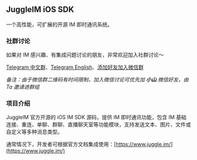 
## JuggleIM iOS SDK

一个高性能，可扩展的开源 IM 即时通讯系统。

### 社群讨论

如果对 IM 感兴趣、有集成问题讨论的朋友，非常欢迎加入社群讨论～

[Telegram 中文群](https://t.me/juggleim_zh)、[Telegram English](https://t.me/juggleim_en)、[添加好友加入微信群](https://downloads.juggleim.com/xiaoshan.jpg)

_备注：由于微信群二维码有时间限制，加入微信讨论可优先加 **小山** 微信好友，由 Ta 邀请进群组_

### 项目介绍

JuggleIM 官方开源的 iOS IM SDK 源码，提供 IM 即时通讯功能，包含 IM 基础连接、重连、单聊、群聊、直播聊天室等功能模块，支持发送文本、图片、文件或自定义等多种消息类型。

通常情况下，开发者可根据官方文档集成使用：[https://www.juggle.im/](https://www.juggle.im/)
